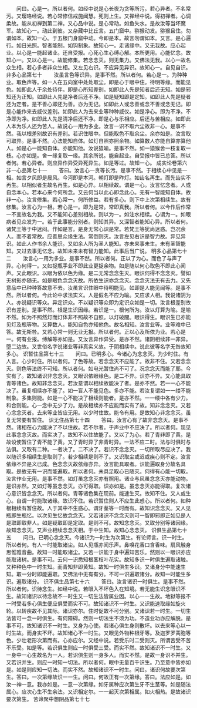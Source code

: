 <!-- { "loadSidebar": true } -->
　　问曰。心是一。所以者何。如经中说是心长夜为贪等所污。若心异者。不名常污。又璎珞经说。若心常修信戒施闻慧。死则上生。又禅经中说。得初禅者。心调柔故。能从初禅到第二禅。又心品中说。是心常动。如鱼失水。是故汝等当坏魔军。故知心一。动此到彼。又杂藏中比丘言。五门窟中。猕猴动发。猕猴且住。勿谓如本。故知一心。于五根门身窟中动。今即是本。故言勿谓如本。又言。是心遍行。如日光照。智者能制。如钩制象。故知心一。走诸缘中。又无我故。应心起业。以心是一能起诸业。还自受报。心死心生心缚心解。本所更用。心能忆念。故知心一。又以心是一。故能修集。若念念灭。则无集力。又佛法无我。以心一故名众生相。若心多者非众生相。又左见右识。不应异见异识。故知心一。自见自识。
非多心品第七十
　　汝虽言色等识异。是事不然。所以者何。若心是一。为种种业。取色声等。如一人在五向室中处处取尘。即是心于眼中住。待明等缘。而能见色。如即此人于余处待伴。即是心所知差别。如即此人先是知者后还无知。如是邪知还为正知。如即此人先是净者后还不净。如是疑知即是定知。如即此人先是疑者还为定者。是不善心即还为善。亦为无记。如即此人或念善或念不善或念无记。即是心能作来去威仪差别。如即此人为去来业等种种威仪。如是净心。即为不净。不净即为净。如即此人先是清净后还不净。即是心与乐相应。后还与苦相应。如即此人本为乐人还为苦人。故说心一用为多业。汝言一识不取六尘故非一心。是事不然。我以根差别故识有差别。若识住眼中。但能取色不取余尘。余亦如是。汝言取可取异。是事不然。心法能知自体。如灯自照亦照余物。如算数人亦能自算亦算他人。如是心一能知自体。亦能知他。汝说猿喻。是事不然。如一猿猴舍一枝复取一枝。心亦如是。舍一缘复取一缘。其余所说。能自起业。自受报中皆已总答。所以者何。若心异者。则应异作异受异死异生。如是等过。故知一心。
成实论卷第六
非一心品第七十一
　　答曰。汝言心一贪等长污。是事不然。于相续心中见是一相。如言夕风即是晨风。今河即是本河。朝灯即是昨灯。如齿名再生。而先齿实不再生。以相似者生故名再生。如是心异。以相续故。谓是一心。汝言忆念者。人或自念本心。若本心来今何所念。又云何当以此心即念此心。无有一智能知自体。故非一心。汝言修集。若心常一。何所修益。若有多心。则下中上次第相续生。故有修集。汝言心为一相。若心是一。即为是常。常即真我。所以者何。以今作后作常一不变故名为我。又不能知心差别相故。则以为一。如注水相续。心谓为一。如眼病者见众发为一。若于此事能分别者。则知其异。又深智者能知心异。所以者何。诸梵王等于中迷闷。作如是言。是身无常心识是常。若梵王等犹尚迷惑。岂况余人。而不着常故。应善思众缘生法。常倒则灭。汝言左见右识是智力故。异见异识。如此人作书余人能识。又如余人所为圣人能知。亦未来事未生。未有圣智能知。又过去事无忆念。故知未来未有智力能知。此事后当广说。
明多心品第七十二
　　汝言心一用为多业。是事不然。所以者何。正以了为心。而色了与声了异。心何得一。又如捉瓶手业不即此业更捉余物。如是随以何心取色不即此心闻声。又此眼识。以眼为依以色为缘。是二无常念念生灭。眼识何得不念念灭。譬如无树影亦随无。如是眼色念念灭故。所依生识亦念念灭。念念灭法无有去力。又先意品中已种种答故意不去。汝虽言识住眼中待明能见。如即是人能见闻等。是事不然。所以者何。今此论中求法实义。人是假名不应为喻。又应求人相。我说诸阴为人。亦说疑识等众。异定识众。不以疑识等众即为定识众如是一切。汝言根差别故识有差别。是事不然。根是生识因缘。若识是一。根何所为。汝以灯算为喻。是喻不然。如为不照然灯而灯体非不照故不自照。以灯破闇。眼识得生。眼识生已亦能见灯及瓶等物。又算数人。能知自色亦知他色。故名相知。汝言业等。业等难中已答。故无斯咎。又若心常一则无业无报。所以者何。正以心及所依为业。若心是一。何有业报。缚解等亦如是。又汝言异作异受。是亦不然。诸阴相续非一非异。堕二边故。又世俗名字说诸业等非真实义故。于阴相续中。说此彼等名字无咎故知多心。
识暂住品第七十三
　　问曰。已明多心。今诸心为念念灭。为少时住。有人言。心少时住。所以者何。了色等故。若念念灭不应能了。故非不住。又若念念灭。则色等法终不可知。所以者何。如电光暂住尚不可了。况念念灭而能了耶。今实有了。故知诸识非念念灭。又眼识依眼缘色。是二不异。识亦不异。又心能具取青等诸色。故知非念念灭。若汝意谓以相续故能决了者。是亦不然。若一一心不能决了。虽复相续亦不能了。如一盲人不能见色。多亦不能。若汝复谓如一一缕不能制象。多集则能。如是一心不能决了相续则能者。是亦不然。一一缕中各有少力。和合则能。心一念中无少了力。是故相续亦不应能而实有了故。知非念念灭。又若心念念灭者。去来等业皆应无用。以少时住故。能令有用。是故知心非念念灭。虽复无常要有暂住。
识无住品第七十四
　　答曰。汝言心有了故非念念灭。是事不然。诸相在心力能决了不以住故。若不尔者。于声业中不应决了。所以者何。现见此事念念灭故。而实决了。故知不以住故能了。又以了为心。若了青非即了黄。是故设使暂住了青不能了黄。又了青时异了非青时异。一法不应二时。法与时俱时与法俱。又取有二种。一者决了。二不决了。若识不念念灭。一切所取尽应决了。我以随识多相续生是取则了。若少相续是则不了。又识取尘或迟或疾心则不定。汝言依缘不异是义已成。色念念灭故依缘亦异。汝言能具取者。识能遍取身分故名具取。是故无有一识而能遍取。所以者何。未具足取心已随灭。何得有心能一切取。汝言作业无用。是事不然。如灯虽念念灭亦有照用。诸业与风虽念念灭亦能动物。是识亦然。又如灯等虽念念灭。亦可得取。识亦如是。虽念念灭亦能得取。复次诸心意识皆念念灭。所以者何。青等诸色集在现前。能速生灭。故知不住。又人或生心。自谓一时能取诸缘。故识不住。若识暂住则人不应生此惑心。所以者何。如种根相续有暂住故。人于其中不生惑心。谓牙茎等一时而有。故知识念念灭。又人见瓶即生瓶忆。以次见生忆故念念灭。又若诸识不念念灭则可一智即邪即正如见是人是取即取非人。如是疑取即是定取。是则不可。故知念念灭。又取分别等诸因缘。故知念念灭。又声业相续念念灭相。于中生知。故知心念念灭。
识俱生品第七十五
　　问曰。已明心念念灭。今诸识为一时生为次第生。有论师言。识一时生。所以者何。有人一时能取诸尘。如人见瓶亦闻乐声。鼻嗅花香口含香味。扇风触身思惟雅音曲。故知一时能取诸尘。又若一识能于身中遍知苦乐。然则以一眼识亦应能取诸树。是事不可。云何一识悉知根茎枝叶花实。故知多识一时俱生遍取诸触。又种种色中一时生知。而青知非即黄知。故知一时俱生多识。又诸身分中能速生知。取一分时即能遍取。又佛法中无有有分。不可一识遍取诸分。故知一时能生多识。遍取诸分。
识不俱生品第七十六
　　答曰。汝言诸识一时俱生。是事不然。所以者何。识待念生。如经中说。若眼入不坏色入在知境。若无能生识念眼识不生。故知诸识以待念故不一时生又一切生法皆属业因。以心一一生故。地狱等报不一时受若多心俱生便应俱受而实不可。故知诸识不一时生。又识能速取缘如旋火轮。以转疾故不见其际。诸识亦尔。住时促故不可分别。又诸识若一时生。一切生法皆可一念一时俱生。有何障碍。然则一切法生不须为功。不造业功亦应解脱。是事不可。故知诸识不一时生。又身为心使。若诸心俱生身则散坏。以去来等心以一时生故。而身实不坏。故知诸心不一时生。又眼见外物种根牙等。及迦罗罗脔胞等色。少壮老形次第而有。心亦应尔。又经中说。若受乐时二受则灭。所谓苦受不苦不乐受。如是等。若识俱生则应一时俱受三受。而实不然。故知诸识不一时生。又一身中一心生故名为一人。若识俱生则一身多人。而实不然。是故一身识不并生。又若识并生。则应一时知一切法。所以者何。眼中无量百千识生。乃至意中皆亦如是。如是则应知一切法。而实不然。故知诸识不一时生。问曰。诸识何故要次第生。答曰。一次第缘故识一一生。问曰。何故正有一次第缘。答曰。法应如是。如汝一神一意。我亦如是。一意一次第缘。如牙属种应次第生牙不生茎等。如是随法属心。应次心生不生余法。又识相定尔。一一起灭次第相属。如火相热。是故诸识要次第生。
苦谛聚中想阴品第七十七
